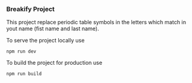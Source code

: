 ### Breakify Project

This project replace periodic table symbols in the letters which match in yout name (fist name and last name).

To serve the project locally use 

```
npm run dev
```

To build the project for production use 

```
npm run build
```